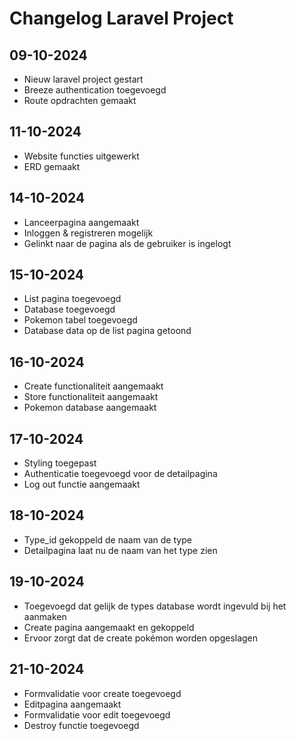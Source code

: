 # Changelog Laravel Project

## 09-10-2024
* Nieuw laravel project gestart
* Breeze authentication toegevoegd
* Route opdrachten gemaakt

## 11-10-2024
* Website functies uitgewerkt
* ERD gemaakt

## 14-10-2024
* Lanceerpagina aangemaakt
* Inloggen & registreren mogelijk
* Gelinkt naar de pagina als de gebruiker is ingelogt

## 15-10-2024
* List pagina toegevoegd
* Database toegevoegd
* Pokemon tabel toegevoegd
* Database data op de list pagina getoond

## 16-10-2024
* Create functionaliteit aangemaakt
* Store functionaliteit aangemaakt
* Pokemon database aangemaakt

## 17-10-2024
* Styling toegepast
* Authenticatie toegevoegd voor de detailpagina
* Log out functie aangemaakt

## 18-10-2024
* Type_id gekoppeld de naam van de type
* Detailpagina laat nu de naam van het type zien

## 19-10-2024
* Toegevoegd dat gelijk de types database wordt ingevuld bij het aanmaken
* Create pagina aangemaakt en gekoppeld
* Ervoor zorgt dat de create pokémon worden opgeslagen

## 21-10-2024
* Formvalidatie voor create toegevoegd
* Editpagina aangemaakt
* Formvalidatie voor edit toegevoegd
* Destroy functie toegevoegd
